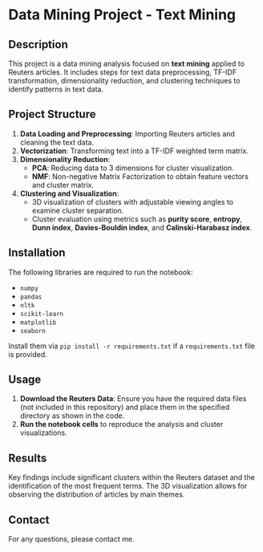 # Data Mining Project - Text Mining

## Description
This project is a data mining analysis focused on **text mining** applied to Reuters articles. It includes steps for text data preprocessing, TF-IDF transformation, dimensionality reduction, and clustering techniques to identify patterns in text data.

## Project Structure
1. **Data Loading and Preprocessing**: Importing Reuters articles and cleaning the text data.
2. **Vectorization**: Transforming text into a TF-IDF weighted term matrix.
3. **Dimensionality Reduction**:
   - **PCA**: Reducing data to 3 dimensions for cluster visualization.
   - **NMF**: Non-negative Matrix Factorization to obtain feature vectors and cluster matrix.
4. **Clustering and Visualization**:
   - 3D visualization of clusters with adjustable viewing angles to examine cluster separation.
   - Cluster evaluation using metrics such as **purity score**, **entropy**, **Dunn index**, **Davies-Bouldin index**, and **Calinski-Harabasz index**.

## Installation
The following libraries are required to run the notebook:
- `numpy`
- `pandas`
- `nltk`
- `scikit-learn`
- `matplotlib`
- `seaborn`
  
Install them via `pip install -r requirements.txt` if a `requirements.txt` file is provided.

## Usage
1. **Download the Reuters Data**: Ensure you have the required data files (not included in this repository) and place them in the specified directory as shown in the code.
2. **Run the notebook cells** to reproduce the analysis and cluster visualizations.

## Results
Key findings include significant clusters within the Reuters dataset and the identification of the most frequent terms. The 3D visualization allows for observing the distribution of articles by main themes.

## Contact
For any questions, please contact me.
